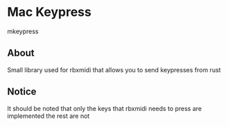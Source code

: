 # Mac Keypress
mkeypress

## About
Small library used for rbxmidi that allows you to send keypresses from rust


## Notice
It should be noted that only the keys that rbxmidi needs to press are implemented the rest are not